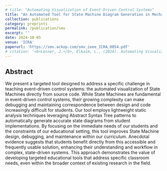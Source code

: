 ```yaml
---
# title: "Automating Visualization of Event-Driven Control Systems"
title: "An Automated Tool for State Machine Diagram Generation in Mechatronics Education"
collection: publications
category: preprints
permalink: /publication/smv
excerpt: ''
date: 2024-10-05
venue: 'ICRA'
paperurl: 'https://smv.ackop.com/smv_ieee_ICRA_0054.pdf'
# citation: '<b>Lesner, J.</b>, Elkaim, L., (2024). Automating Visualization of Event-Driven Control Systems.'
---
```


Abstract
---
We present a targeted tool designed to address a specific challenge in teaching event-driven control systems: the automated visualization of State Machines directly from source code. While State Machines are fundamental in event-driven control systems, their growing complexity can make debugging and maintaining correspondence between design and code increasingly difficult for students. Our tool employs lightweight static analysis techniques leveraging Abstract Syntax Tree patterns to automatically generate accurate state diagrams from student implementations. By focusing on the immediate needs of our students and the constraints of our educational setting, this tool improves State Machine design, debugging, and maintenance within our curriculum. Anecdotal evidence suggests that students benefit directly from this accessible and frequently usable solution, enhancing their understanding and workflow in complex, state-driven systems. This approach demonstrates the value of developing targeted educational tools that address specific classroom needs, even within the broader context of existing research in the field.